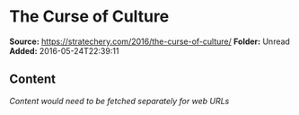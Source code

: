 # The Curse of Culture

**Source:** https://stratechery.com/2016/the-curse-of-culture/
**Folder:** Unread
**Added:** 2016-05-24T22:39:11




## Content
*Content would need to be fetched separately for web URLs*
